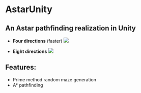 # AstarUnity

## An Astar pathfinding realization in Unity 

- **Four directions** (faster)
![](https://github.com/LanLou123/AstarUnity/raw/master/pathfinding.gif)

- **Eight directions**
![](https://github.com/LanLou123/AstarUnity/raw/master/pathfinding1.gif)

## Features:
- Prime method random maze generation
- A* pathfinding
